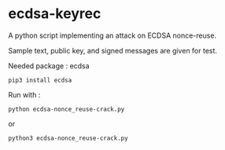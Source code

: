 # ecdsa-keyrec

A python script implementing an attack on ECDSA nonce-reuse.

Sample text, public key, and signed messages are given for test.

Needed package : ecdsa

``` shell
pip3 install ecdsa
```

Run with :

``` shell
python ecdsa-nonce_reuse-crack.py
```
 or
 
 ``` shell
python3 ecdsa-nonce_reuse-crack.py
```